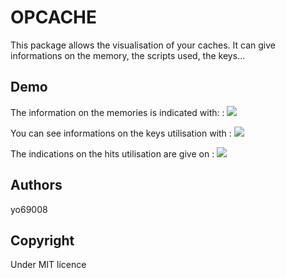 # OPCACHE

This package allows the visualisation of your caches.
It can give informations on the memory, the scripts used, the keys...

## Demo
The information on the memories is indicated with: :
<img src="https://img4.hostingpics.net/pics/484322memory.png" />












You can see informations on the keys utilisation with :
<img src="https://img4.hostingpics.net/pics/713807keys.png" />








The indications on the hits utilisation are give on  :
<img src="https://https://img4.hostingpics.net/pics/572610hit.png" />








## Authors

yo69008

## Copyright
Under MIT licence
